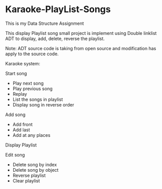 # Karaoke-PlayList-Songs

This is my Data Structure Assignment

This display Playlist song small project is implement using Double linklist ADT to display, add, delete, reverse the playlist.

Note: ADT source code is taking from open source and modification has apply to the source code.

Karaoke system:
 
Start song
  -	Play next song
  -	Play previous song
  -	Replay
  -	List the songs in playlist
  -	Display song in reverse order

Add song
  -	Add front
  -	Add last
  -	Add at any places

Display Playlist 

Edit song
  -	Delete song by index
  -	Delete song by object
  -	Reverse playlist
  -	Clear playlist
